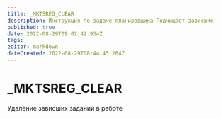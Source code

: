 ```yaml
---
title: _MKTSREG_CLEAR
description: Инструкция по задаче планировщика Подчищает зависшие
published: true
date: 2022-08-29T09:02:42.934Z
tags: 
editor: markdown
dateCreated: 2022-08-29T08:44:45.264Z
---
```


# \_MKTSREG\_CLEAR

Удаление зависших заданий в работе

